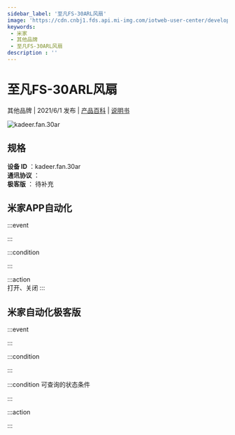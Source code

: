 ```yaml
---
sidebar_label: '至凡FS-30ARL风扇'
image: 'https://cdn.cnbj1.fds.api.mi-img.com/iotweb-user-center/developer_1679071060279HvBqfLL6.png?GalaxyAccessKeyId=AKVGLQWBOVIRQ3XLEW&Expires=9223372036854775807&Signature=jfX+ZHo3adpfEcaN/xRurbNHVdw='
keywords: 
 - 米家
 - 其他品牌
 - 至凡FS-30ARL风扇
description : ''
---
```

# 至凡FS-30ARL风扇

其他品牌 | 2021/6/1 发布 | [产品百科](https://home.mi.com/webapp/content/baike/product/index.html?model=kadeer.fan.30ar/) | [说明书](https://home.mi.com/views/introduction.html?model=kadeer.fan.30ar&region=cn)

![kadeer.fan.30ar](https://cdn.cnbj1.fds.api.mi-img.com/iotweb-user-center/developer_1679071060279HvBqfLL6.png?GalaxyAccessKeyId=AKVGLQWBOVIRQ3XLEW&Expires=9223372036854775807&Signature=jfX+ZHo3adpfEcaN/xRurbNHVdw=)

## 规格  
> 
**设备 ID** ：kadeer.fan.30ar  
**通讯协议** ：  
**极客版**  ： 待补充 


## 米家APP自动化  

:::event  

:::

:::condition  

:::

:::action   
打开、关闭
:::

## 米家自动化极客版  

:::event  

:::

:::condition  

:::

:::condition 可查询的状态条件  

:::

:::action  

:::

        
